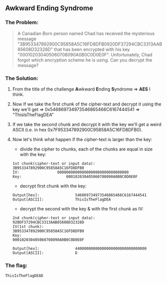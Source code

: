 ## Awkward Ending Syndrome

### The Problem:

> A Canadian Born person named Chad has received the mysterious message 
> "3B953347892900C95858A5C16FD8DFB0920DF37294CBC3313AAB85608D32328D" 
> that has been encrypted with his key 
> "000102030405060708090A0B0C0D0E0F". 
> Unfortunately, Chad forgot which encryption scheme he is using. 
> Can you decrypt the message?

### The Solution:

1. From the title of the challenge **A**wkward **E**nding **S**yndrome => **AES** I think.
2. Now If we take the first chunk of the cipher-text and decrypt it using the key we'll get => 0x546869734973546865466C6167444541 => "ThisIsTheFlagDEA"
3. If we take the second chunk and decrypt it with the key we'll get a weird ASCII (i.e. in hex 0x7F953347892900C95858A5C16FD8DFB0).
4. Now let's think what happen if the cipher-text is larger than the key:
	- divide the cipher to chunks, each of the chunks are equal in size with the key:

	```
	1st chunk(cipher-text or input data):	3B953347892900C95858A5C16FD8DFB0
	IV:					00000000000000000000000000000000
	Key:					000102030405060708090A0B0C0D0E0F
	```

	- decrypt first chunk with the key:

	```
	Output[hex]:				546869734973546865466C6167444541
	Output[ASCII]:				ThisIsTheFlagDEA
	```

	- decrypt the second with the key & with the first chunk as IV:

	```
	2nd chunk(cipher-text or input data):   920DF37294CBC3313AAB85608D32328D
	IV(1st chunk):                          3B953347892900C95858A5C16FD8DFB0
	Key:                                    000102030405060708090A0B0C0D0E0F

	Output[hex]:				44000000000000000000000000000000
	Output[ASCII]:				D
	```


### The flag:
`ThisIsTheFlagDEAD`



